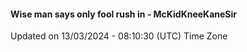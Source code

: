 #### Wise man says only fool rush in - McKidKneeKaneSir
Updated on 13/03/2024 - 08:10:30 (UTC) Time Zone

